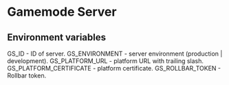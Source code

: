 # Gamemode Server

## Environment variables
GS_ID - ID of server.
GS_ENVIRONMENT - server environment (production | development).
GS_PLATFORM_URL - platform URL with trailing slash.
GS_PLATFORM_CERTIFICATE - platform certificate.
GS_ROLLBAR_TOKEN - Rollbar token.
